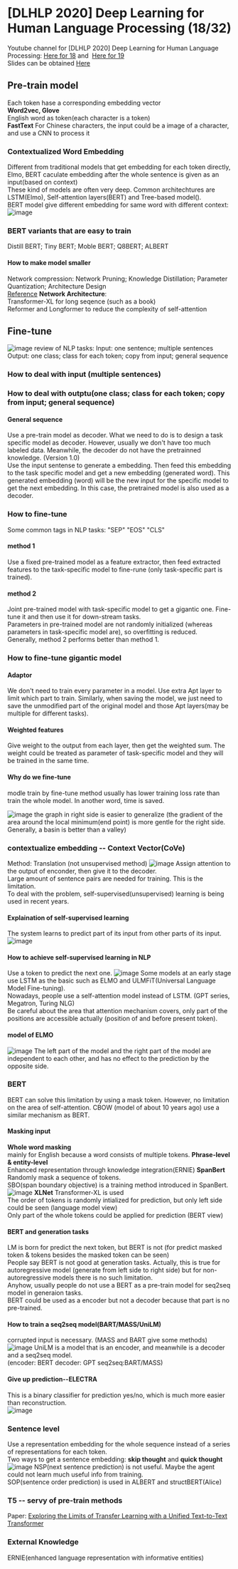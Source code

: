 # [DLHLP 2020] Deep Learning for Human Language Processing (18/32)
Youtube channel for [DLHLP 2020] Deep Learning for Human Language Processing: [Here for 18](https://www.youtube.com/watch?v=1_gRK9EIQpc&list=PLJV_el3uVTsO07RpBYFsXg-bN5Lu0nhdG&index=18)&nbsp;and&nbsp;
[Here for 19](https://www.youtube.com/watch?v=Bywo7m6ySlk&list=PLJV_el3uVTsO07RpBYFsXg-bN5Lu0nhdG&index=19)  
Slides can be obtained [Here](https://www.youtube.com/redirect?event=video_description&redir_token=QUFFLUhqbkhYcENGYmlNTDQ1cVlPSlpPZjdsdTZVYkxzZ3xBQ3Jtc0ttMlFOdy1udGozOE42TkN5cFpFLTM5TlBRckljSFlFUEZnazJvdkNVUy1OYVlYbG1DU0E2U2FrWjBHdVZBTHo4RlZPRGFaRVhkM3pjOHJUNWdseG11TF9IWUFsZWlvSEhYdG5hZktlSG00SEwxOWc2WQ&q=http%3A%2F%2Fspeech.ee.ntu.edu.tw%2F%7Etlkagk%2Fcourses%2FDLHLP20%2FBERT%2520train%2520%28v8%29.pdf)  

## Pre-train model
Each token hase a corresponding embedding vector  
**Word2vec, Glove**  
English word as token(each character is a token)  
**FastText**
For Chinese characters, the input could be a image of a character, and use a CNN to process it  

### Contextualized Word Embedding
Different from traditional models that get embedding for each token directly, Elmo, BERT caculate embedding after the whole sentence is given as an input(based on context)  
These kind of models are often very deep. Common architechtures are LSTM(Elmo), Self-attention layers(BERT) and Tree-based model().  
BERT model give different embedding for same word with different context:
![image](https://user-images.githubusercontent.com/48316842/133558001-fa63485a-bc9b-40a6-8476-7aa49e91e15f.png)

### BERT variants that are easy to train
Distill BERT; Tiny BERT; Moble BERT; Q8BERT; ALBERT  

#### How to make model smaller
Network compression: Network Pruning; Knowledge Distillation; Parameter Quantization; Architecture Design  
[Reference](http://mitchgordon.me/machine/learning/2019/11/18/all-the-ways-to-compress-BERT.html)
**Network Architecture**:   
Transformer-XL for long seqence (such as a book)  
Reformer and Longformer to reduce the complexity of self-attention

## Fine-tune
![image](https://user-images.githubusercontent.com/48316842/133560128-295366cf-441e-40ae-bf2f-2ba6149a53b8.png)
 review of NLP tasks:
 Input: one sentence; multiple sentences
 Output: one class; class for each token; copy from input; general sequence

### How to deal with input (multiple sentences)

### How to deal with outptu(one class; class for each token; copy from input; general sequence)


#### General sequence
Use a pre-train model as decoder. What we need to do is to design a task specific model as decoder. However, usually we don't have too much labeled data. Meanwhile, the decoder do not have the pretrainned knowledge. (Version 1.0)  
Use the input sentense to generate a embedding. Then feed this embedding to the task specific model and get a new embedding (generated word). This generated embedding (word) will be the new input for the specific model to get the next embedding. In this case, the pretrained model is also used as a decoder.

### How to fine-tune

Some common tags in NLP tasks: "SEP" "EOS" "CLS"
#### method 1 
 Use a fixed pre-trained model as a feature extractor, then feed extracted features to the taxk-specific model to fine-rune (only task-specific part is trained).  
#### method 2  
 Joint pre-trained model with task-specific model to get a gigantic one. Fine-tune it and then use it for down-stream tasks.  
 Parameters in pre-trained model are not randomly initialized (whereas parameters in task-specific model are), so overfitting is reduced.  
Generally, method 2 performs better than method 1.
 
### How to fine-tune gigantic model
#### Adaptor
We don't need to train every parameter in a model. Use extra Apt layer to limit which part to train.
Similarly, when saving the model, we just need to save the unmodified part of the original model and those Apt layers(may be multiple for different tasks).

#### Weighted features
 Give weight to the output from each layer, then get the weighted sum.
 The weight could be treated as parameter of task-specific model and they will be trained in the same time.
 
#### Why do we fine-tune
modle train by fine-tune method usually has lower training loss rate than train the whole model. In another word, time is saved.
 
![image](https://user-images.githubusercontent.com/48316842/134266997-7857653f-f85e-46de-8f08-d6448bead141.png)
the graph in right side is easier to generalize (the gradient of the area around the local minimum(end point) is more gentle for the right side. Generally, a basin is better than a valley)  
 
### contextualize embedding -- Context Vector(CoVe)
Method: Translation (not unsupervised method)
![image](https://user-images.githubusercontent.com/48316842/134268414-90549cea-6a1b-4e87-9808-c47f387319d2.png)
Assign attention to the output of enconder, then give it to the decoder.  
Large amount of sentence pairs are needed for training. This is the limitation.  
To deal with the problem, self-supervised(unsupervised) learning is being used in recent years.
 
#### Explaination of self-supervised learning
The system learns to predict part of its input from other parts of its input.
![image](https://user-images.githubusercontent.com/48316842/134269552-2a630d65-77c6-4767-ab8f-e51e4842f27f.png)
 
#### How to achieve self-supervised learning in NLP
Use a token to predict the next one.
![image](https://user-images.githubusercontent.com/48316842/134270015-9a363440-c247-4f4a-85c8-b9f1fcac531c.png)
Some models at an early stage use LSTM as the basic such as ELMO and ULMFiT(Universal Language Model Fine-tuning).  
Nowadays, people use a self-attention model instead of LSTM. (GPT series, Megatron, Turing NLG)  
Be careful about the area that attention mechanism covers, only part of the positions are accessible actually (position of and before present token). 

#### model of ELMO
![image](https://user-images.githubusercontent.com/48316842/134271841-f3c5fcec-949e-4ecd-8d9e-b9d3d475c2f7.png)
The left part of the model and the right part of the model are independent to each other, and has no effect to the prediction by the opposite side.  

### BERT
BERT can solve this limitation by using a mask token. However, no limitation on the area of self-attention.
CBOW (model of about 10 years ago) use a similar mechanism as BERT.

#### Masking input
**Whole word masking**  
mainly for English because a word consists of multiple tokens.
**Phrase-level & entity-level**  
Enhanced representation through knowledge integration(ERNIE)
**SpanBert**
Randomly mask a sequence of tokens.  
SBO(span boundary objective) is a training method introduced in SpanBert.  
![image](https://user-images.githubusercontent.com/48316842/134287629-04acfcc7-bc3b-405e-951b-59f867f8a1a4.png)
**XLNet**
Transformer-XL is used  
The order of tokens is randomly intialized for prediction, but only left side could be seen (language model view)  
Only part of the whole tokens could be applied for prediction (BERT view)
#### BERT and generation tasks
LM is born for predict the next token, but BERT is not (for predict masked token & tokens besides the masked token can be seen)  
People say BERT is not good at generation tasks. Actually, this is true for autoregressive model (generate from left side to right side) but for non-autoregressive models there is no such limitation.  
Anyhow, usually people do not use a BERT as a pre-train model for seq2seq model in generaion tasks.  
BERT could be used as a encoder but not a decoder because that part is no pre-trained. 

#### How to train a seq2seq model(BART/MASS/UniLM)
corrupted input is necessary. (MASS and BART give some methods)
![image](https://user-images.githubusercontent.com/48316842/134299360-2059d997-d6e6-46ae-ac9b-1ff0603b538f.png)
UniLM is a model that is an encoder, and meanwhile is a decoder and a seq2seq model.  
(encoder: BERT  decoder: GPT  seq2seq:BART/MASS)  

#### Give up prediction--ELECTRA
This is a binary classifier for prediction yes/no, which is much more easier than reconstruction.  
![image](https://user-images.githubusercontent.com/48316842/134301644-7c1fd086-f997-4ff2-a43d-a86a3d198a71.png)

### Sentence level 
Use a representation embedding for the whole sequence instead of a series of representations for each token.  
Two ways to get a sentence embedding: **skip thought** and **quick thought**
![image](https://user-images.githubusercontent.com/48316842/134304291-3e7c4414-6237-47d0-b3fd-784eae1fbda0.png)
NSP(next sentence prediction) is not useful. Maybe the agent could not learn much useful info from training.  
SOP(sentence order prediction) is used in ALBERT and structBERT(Alice)

### T5 -- servy of pre-train methods
Paper: [Exploring the Limits of Transfer Learning with a Unified Text-to-Text Transformer](https://arxiv.org/pdf/1910.10683)

### External Knowledge 
ERNIE(enhanced language representation with informative entities)
